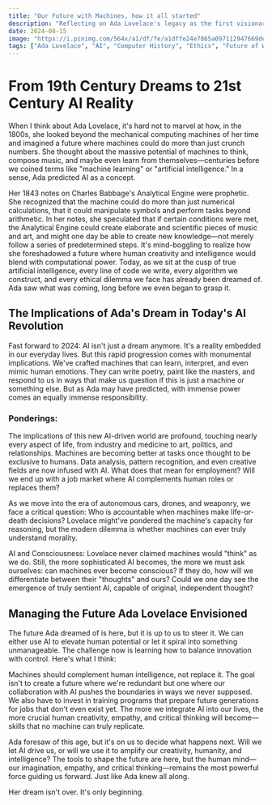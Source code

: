 ```yaml
---
title: "Our Future with Machines, how it all started"
description: "Reflecting on Ada Lovelace's legacy as the first visionary of AI, and how her early understanding of computational potential continues to shape the future of technology.."
date: 2024-08-15
image: "https://i.pinimg.com/564x/a1/df/fe/a1dffe24e7865a097112947669de3779.jpg"
tags: ["Ada Lovelace", "AI", "Computer History", "Ethics", "Future of Work", "Machine Learning", "Innovation",]
---
```


# From 19th Century Dreams to 21st Century AI Reality

When I think about Ada Lovelace, it's hard not to marvel at how, in the 1800s, she looked beyond the mechanical computing machines of her time and imagined a future where machines could do more than just crunch numbers. She thought about the massive potential of machines to think, compose music, and maybe even learn from themselves—centuries before we coined terms like "machine learning" or "artificial intelligence." In a sense, Ada predicted AI as a concept.

Her 1843 notes on Charles Babbage's Analytical Engine were prophetic. She recognized that the machine could do more than just numerical calculations, that it could manipulate symbols and perform tasks beyond arithmetic. In her notes, she speculated that if certain conditions were met, the Analytical Engine could create elaborate and scientific pieces of music and art, and might one day be able to create new knowledge—not merely follow a series of predetermined steps. It's mind-boggling to realize how she foreshadowed a future where human creativity and intelligence would blend with computational power. Today, as we sit at the cusp of true artificial intelligence, every line of code we write, every algorithm we construct, and every ethical dilemma we face has already been dreamed of. Ada saw what was coming, long before we even began to grasp it.



## The Implications of Ada's Dream in Today's AI Revolution

Fast forward to 2024: AI isn't just a dream anymore. It's a reality embedded in our everyday lives. But this rapid progression comes with monumental implications. We've crafted machines that can learn, interpret, and even mimic human emotions. They can write poetry, paint like the masters, and respond to us in ways that make us question if this is just a machine or something else. But as Ada may have predicted, with immense power comes an equally immense responsibility.

### Ponderings:

The implications of this new AI-driven world are profound, touching nearly every aspect of life, from industry and medicine to art, politics, and relationships.  Machines are becoming better at tasks once thought to be exclusive to humans. Data analysis, pattern recognition, and even creative fields are now infused with AI. What does that mean for employment? Will we end up with a job market where AI complements human roles or replaces them?

As we move into the era of autonomous cars, drones, and weaponry, we face a critical question: Who is accountable when machines make life-or-death decisions? Lovelace might've pondered the machine's capacity for reasoning, but the modern dilemma is whether machines can ever truly understand morality.

AI and Consciousness: Lovelace never claimed machines would "think" as we do. Still, the more sophisticated AI becomes, the more we must ask ourselves: can machines ever become conscious? If they do, how will we differentiate between their "thoughts" and ours? Could we one day see the emergence of truly sentient AI, capable of original, independent thought?

## Managing the Future Ada Lovelace Envisioned

The future Ada dreamed of is here, but it is up to us to steer it. We can either use AI to elevate human potential or let it spiral into something unmanageable. The challenge now is learning how to balance innovation with control. Here's what I think:

Machines should complement human intelligence, not replace it. The goal isn't to create a future where we're redundant but one where our collaboration with AI pushes the boundaries in ways we never supposed. We also have to invest in training programs that prepare future generations for jobs that don't even exist yet. The more we integrate AI into our lives, the more crucial human creativity, empathy, and critical thinking will become—skills that no machine can truly replicate. 

Ada foresaw of this age, but it's on us to decide what happens next. Will we let AI drive us, or will we use it to amplify our creativity, humanity, and intelligence? The tools to shape the future are here, but the human mind—our imagination, empathy, and critical thinking—remains the most powerful force guiding us forward. Just like Ada knew all along.

Her dream isn't over. It's only beginning.

